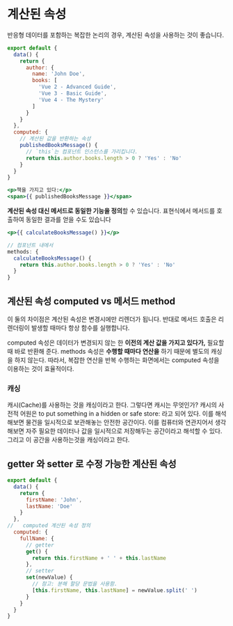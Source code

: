 # 계산된 속성

반응형 데이터를 포함하는 복잡한 논리의 경우, 계산된 속성을 사용하는 것이 좋습니다.

```jsx
export default {
  data() {
    return {
      author: {
        name: 'John Doe',
        books: [
          'Vue 2 - Advanced Guide',
          'Vue 3 - Basic Guide',
          'Vue 4 - The Mystery'
        ]
      }
    }
  },
  computed: {
    // 계산된 값을 반환하는 속성
    publishedBooksMessage() {
      // `this`는 컴포넌트 인스턴스를 가리킵니다.
      return this.author.books.length > 0 ? 'Yes' : 'No'
    }
  }
}
```
```jsx
<p>책을 가지고 있다:</p>
<span>{{ publishedBooksMessage }}</span>
```

**계산된 속성 대신 메서드로 동일한 기능을 정의**할 수 있습니다.
표현식에서 메서드를 호출하여 동일한 결과를 얻을 수도 있습니다
```jsx
<p>{{ calculateBooksMessage() }}</p>
```
```jsx
// 컴포넌트 내에서
methods: {
  calculateBooksMessage() {
    return this.author.books.length > 0 ? 'Yes' : 'No'
  }
}
```

## 계산된 속성 computed vs 메서드 method
이 둘의 차이점은 계산된 속성은 변경시에만 리렌더가 됩니다. 
반대로 메서드 호출은 리렌더링이 발생할 때마다 항상 함수를 실행합니다. 

computed 속성은 데이터가 변경되지 않는 한 **이전의 계산 값을 가지고 있다가,** 필요할 때 바로 반환해 준다.
methods 속성은 **수행할 때마다 연산을** 하기 때문에 별도의 캐싱을 하지 않는다.
따라서, 복잡한 연산을 반복 수행하는 화면에서는 computed 속성을 이용하는 것이 효율적이다.

### 캐싱
캐시(Cache)를 사용하는 것을 캐싱이라고 한다.
그렇다면 캐시는 무엇인가?
캐시의 사전적 어원은 to put something in a hidden or safe store: 라고 되어 있다.
이를 해석해보면 물건을 일시적으로 보관해놓는 안전한 공간이다.
이를 컴퓨터와 연관지어서 생각해보면 자주 필요한 데이터나 값을 일시적으로 저장해두는 공간이라고 해석할 수 있다.
그리고 이 공간을 사용하는것을 캐싱이라고 한다.

## getter 와 setter 로 수정 가능한 계산된 속성
```jsx
export default {
  data() {
    return {
      firstName: 'John',
      lastName: 'Doe'
    }
  },
//   computed 계산된 속성 정의
  computed: {
    fullName: {
      // getter
      get() {
        return this.firstName + ' ' + this.lastName
      },
      // setter
      set(newValue) {
        // 참고: 분해 할당 문법을 사용함.
        [this.firstName, this.lastName] = newValue.split(' ')
      }
    }
  }
}
```